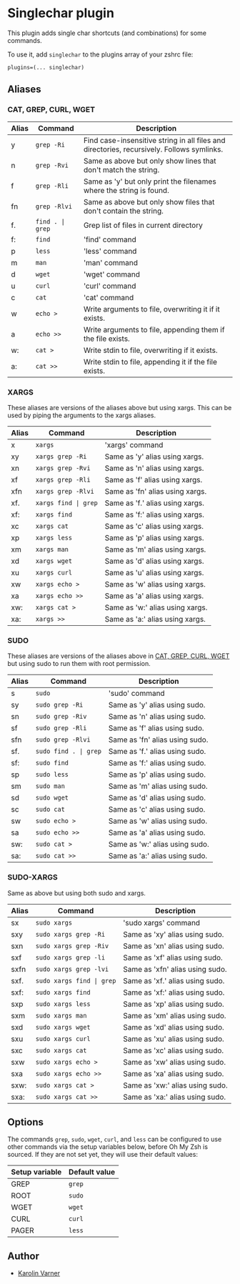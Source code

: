 # Singlechar plugin

This plugin adds single char shortcuts (and combinations) for some commands.

To use it, add `singlechar` to the plugins array of your zshrc file:
```
plugins=(... singlechar)
```

## Aliases

### CAT, GREP, CURL, WGET

| Alias | Command          | Description |
|-------|------------------|-------------|
| y     | `grep -Ri`       | Find case-insensitive string in all files and directories, recursively. Follows symlinks. |
| n     | `grep -Rvi`      | Same as above but only show lines that don't match the string.                            |
| f     | `grep -Rli`      | Same as 'y' but only print the filenames where the string is found.                       |
| fn    | `grep -Rlvi`     | Same as above but only show files that don't contain the string.                          |
| f.    | `find . \| grep` | Grep list of files in current directory                                                   |
| f:    | `find`           | 'find' command                                                                            |
| p     | `less`           | 'less' command                                                                            |
| m     | `man`            | 'man' command                                                                             |
| d     | `wget`           | 'wget' command                                                                            |
| u     | `curl`           | 'curl' command                                                                            |
| c     | `cat`            | 'cat' command                                                                             |
| w     | `echo >`         | Write arguments to file, overwriting it if it exists.                                     |
| a     | `echo >>`        | Write arguments to file, appending them if the file exists.                               |
| w:    | `cat >`          | Write stdin to file, overwriting if it exists.                                            |
| a:    | `cat >>`         | Write stdin to file, appending it if the file exists.                                     |

### XARGS

These aliases are versions of the aliases above but using xargs. This can be used
by piping the arguments to the xargs aliases.

| Alias | Command              | Description                     |
|-------|----------------------|---------------------------------|
| x     | `xargs`              | 'xargs' command                 |
| xy    | `xargs grep -Ri`     | Same as 'y' alias using xargs.  |
| xn    | `xargs grep -Rvi`    | Same as 'n' alias using xargs.  |
| xf    | `xargs grep -Rli`    | Same as 'f' alias using xargs.  |
| xfn   | `xargs grep -Rlvi`   | Same as 'fn' alias using xargs. |
| xf.   | `xargs find \| grep` | Same as 'f.' alias using xargs. |
| xf:   | `xargs find`         | Same as 'f:' alias using xargs. |
| xc    | `xargs cat`          | Same as 'c' alias using xargs.  |
| xp    | `xargs less`         | Same as 'p' alias using xargs.  |
| xm    | `xargs man`          | Same as 'm' alias using xargs.  |
| xd    | `xargs wget`         | Same as 'd' alias using xargs.  |
| xu    | `xargs curl`         | Same as 'u' alias using xargs.  |
| xw    | `xargs echo >`       | Same as 'w' alias using xargs.  |
| xa    | `xargs echo >>`      | Same as 'a' alias using xargs.  |
| xw:   | `xargs cat >`        | Same as 'w:' alias using xargs. |
| xa:   | `xargs >>`           | Same as 'a:' alias using xargs. |

### SUDO

These aliases are versions of the aliases above in [CAT, GREP, CURL, WGET](#cat-grep-curl-wget)
but using sudo to run them with root permission.

| Alias | Command               | Description                    |
|-------|-----------------------|--------------------------------|
| s     | `sudo`                | 'sudo' command                 |
| sy    | `sudo grep -Ri`       | Same as 'y' alias using sudo.  |
| sn    | `sudo grep -Riv`      | Same as 'n' alias using sudo.  |
| sf    | `sudo grep -Rli`      | Same as 'f' alias using sudo.  |
| sfn   | `sudo grep -Rlvi`     | Same as 'fn' alias using sudo. |
| sf.   | `sudo find . \| grep` | Same as 'f.' alias using sudo. |
| sf:   | `sudo find`           | Same as 'f:' alias using sudo. |
| sp    | `sudo less`           | Same as 'p' alias using sudo.  |
| sm    | `sudo man`            | Same as 'm' alias using sudo.  |
| sd    | `sudo wget`           | Same as 'd' alias using sudo.  |
| sc    | `sudo cat`            | Same as 'c' alias using sudo.  |
| sw    | `sudo echo >`         | Same as 'w' alias using sudo.  |
| sa    | `sudo echo >>`        | Same as 'a' alias using sudo.  |
| sw:   | `sudo cat >`          | Same as 'w:' alias using sudo. |
| sa:   | `sudo cat >>`         | Same as 'a:' alias using sudo. |

### SUDO-XARGS

Same as above but using both sudo and xargs.

| Alias | Command                   | Description                     |
|-------|---------------------------|---------------------------------|
| sx    | `sudo xargs`              | 'sudo xargs' command            |
| sxy   | `sudo xargs grep -Ri`     | Same as 'xy' alias using sudo.  |
| sxn   | `sudo xargs grep -Riv`    | Same as 'xn' alias using sudo.  |
| sxf   | `sudo xargs grep -li`     | Same as 'xf' alias using sudo.  |
| sxfn  | `sudo xargs grep -lvi`    | Same as 'xfn' alias using sudo. |
| sxf.  | `sudo xargs find \| grep` | Same as 'xf.' alias using sudo. |
| sxf:  | `sudo xargs find`         | Same as 'xf:' alias using sudo. |
| sxp   | `sudo xargs less`         | Same as 'xp' alias using sudo.  |
| sxm   | `sudo xargs man`          | Same as 'xm' alias using sudo.  |
| sxd   | `sudo xargs wget`         | Same as 'xd' alias using sudo.  |
| sxu   | `sudo xargs curl`         | Same as 'xu' alias using sudo.  |
| sxc   | `sudo xargs cat`          | Same as 'xc' alias using sudo.  |
| sxw   | `sudo xargs echo >`       | Same as 'xw' alias using sudo.  |
| sxa   | `sudo xargs echo >>`      | Same as 'xa' alias using sudo.  |
| sxw:  | `sudo xargs cat >`        | Same as 'xw:' alias using sudo. |
| sxa:  | `sudo xargs cat >>`       | Same as 'xa:' alias using sudo. |

## Options

The commands `grep`, `sudo`, `wget`, `curl`, and `less` can be configured to use other commands
via the setup variables below, before Oh My Zsh is sourced. If they are not set yet, they will
use their default values:

| Setup variable | Default value |
|----------------|---------------|
| GREP           | `grep`        |
| ROOT           | `sudo`        |
| WGET           | `wget`        |
| CURL           | `curl`        |
| PAGER          | `less`        |

## Author

- [Karolin Varner](https://github.com/koraa)
